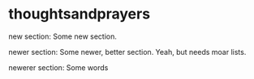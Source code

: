 # thoughtsandprayers


new section:
Some new section.

newer section:
Some newer, better section.
Yeah, but needs moar lists.

newerer section:
Some words